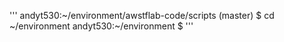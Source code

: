 '''
andyt530:~/environment/awstflab-code/scripts (master) $ cd ~/environment
andyt530:~/environment $ 
'''

